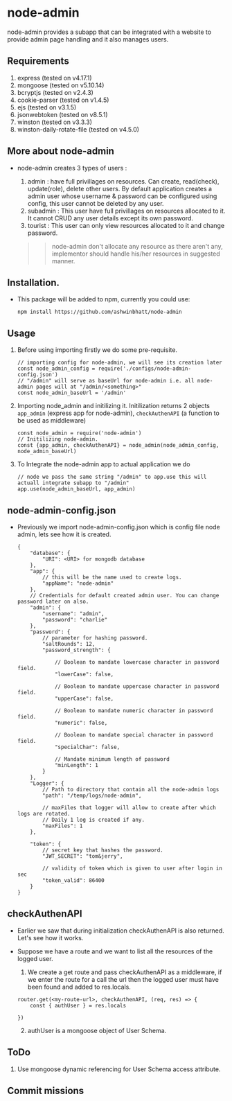 # node-admin
node-admin provides a subapp that can be integrated with a website to provide admin page handling and it also manages users.

## Requirements
1. express (tested on v4.17.1)
2. mongoose (tested on v5.10.14)
3. bcryptjs (tested on v2.4.3)
4. cookie-parser (tested on v1.4.5)
5. ejs (tested on v3.1.5)
6. jsonwebtoken (tested on v8.5.1)
7. winston (tested on v3.3.3)
8. winston-daily-rotate-file (tested on v4.5.0)

## More about node-admin
* node-admin creates 3 types of users :
    1. admin : have full privillages on resources. Can create, read(check), update(role), delete other users. By default application creates a admin user whose username & password can be configured using config, this user cannot be deleted by any user.
    2. subadmin : This user have full privillages on resources allocated to it. It cannot CRUD any user details except its own password.
    3. tourist : This user can only view resources allocated to it and change password.
    
    >>  node-admin don't allocate any resource as there aren't any, implementor should handle his/her resources in suggested manner.

## Installation.
* This package will be added to npm, currently you could use:
    ```
    npm install https://github.com/ashwinbhatt/node-admin
    ```

## Usage
1. Before using importing firstly we do some pre-requisite.
    ```
    // importing config for node-admin, we will see its creation later
    const node_admin_config = require('./configs/node-admin-config.json')
    // "/admin" will serve as baseUrl for node-admin i.e. all node-admin pages will at "/admin/<something>"
    const node_admin_baseUrl = '/admin'
    ```
2. Importing node_admin and initilizing it. Initilization returns 2 objects `app_admin` (express app for node-admin), `checkAuthenAPI` (a function to be used as middleware)

    ```
    const node_admin = require('node-admin') 
    // Initilizing node-admin.
    const {app_admin, checkAuthenAPI} = node_admin(node_admin_config, node_admin_baseUrl)
    ```
    
3. To Integrate the node-admin app to actual application we do 
    ```
    // node we pass the same string "/admin" to app.use this will actuall integrate subapp to "/admin"
    app.use(node_admin_baseUrl, app_admin)
    ```

## node-admin-config.json
* Previously we import node-admin-config.json which is config file node admin, lets see how it is created. 
    ```
    {
        "database": {
            "URI": <URI> for mongodb database
        },
        "app": {
            // this will be the name used to create logs.
            "appName": "node-admin"
        },
        // Credentials for default created admin user. You can change password later on also.
        "admin": {
            "username": "admin",
            "password": "charlie"
        },
        "password": {
            // parameter for hashing password.
            "saltRounds": 12,
            "password_strength": {
            
                // Boolean to mandate lowercase character in password field.
                "lowerCase": false,
                
                // Boolean to mandate uppercase character in password field.
                "upperCase": false,
                
                // Boolean to mandate numeric character in password field.
                "numeric": false,
                
                // Boolean to mandate special character in password field.
                "specialChar": false,
                
                // Mandate minimum length of password
                "minLength": 1
            }
        },
        "Logger": {
            // Path to directory that contain all the node-admin logs
            "path": "/temp/logs/node-admin",
            
            // maxFiles that logger will allow to create after which logs are rotated.
            // Daily 1 log is created if any.
            "maxFiles": 1
        },
        
        "token": {
            // secret key that hashes the password.
            "JWT_SECRET": "tom&jerry",
            
            // validity of token which is given to user after login in sec
            "token_valid": 86400
        }
    }
    ```

## checkAuthenAPI
* Earlier we saw that during initialization checkAuthenAPI is also returned. Let's see how it works.

* Suppose we have a route and we want to list all the resources of the logged user.
   1. We create a get route and pass checkAuthenAPI as a middleware, if we enter the route for a call the url then the logged user must have been found and added to res.locals. 
    ```
    router.get(<my-route-url>, checkAuthenAPI, (req, res) => {
        const { authUser } = res.locals
        
    })
    ```
   2. authUser is a mongoose object of User Schema.
        <TBD>


    
## ToDo
1. Use mongoose dynamic referencing for User Schema access attribute.
## Commit missions